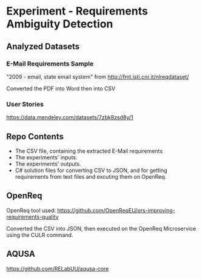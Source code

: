 #  Experiment - Requirements Ambiguity Detection  

## Analyzed Datasets
### E-Mail Requirements Sample
"2009 - email, state email system" from http://fmt.isti.cnr.it/nlreqdataset/

Converted the PDF into Word then into CSV

### User Stories
https://data.mendeley.com/datasets/7zbk8zsd8y/1

## Repo Contents

- The CSV file, containing the extracted E-Mail requirements 
- The experiments' inputs.
- The experiments' outputs.
- C# solution files for converting CSV to JSON, and for getting requirements from text files and excuting them on OpenReq.

## OpenReq

OpenReq tool used:
https://github.com/OpenReqEU/prs-improving-requirements-quality

Converted the CSV into JSON, then executed on the OpenReq Microservice using the CULR command.

## AQUSA

https://github.com/RELabUU/aqusa-core


